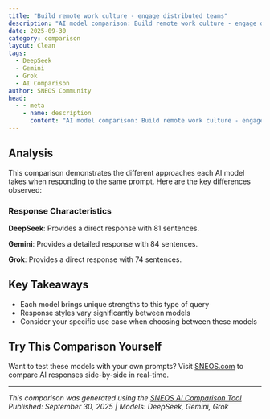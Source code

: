 ```yaml
---
title: "Build remote work culture - engage distributed teams"
description: "AI model comparison: Build remote work culture - engage distributed teams..."
date: 2025-09-30
category: comparison
layout: Clean
tags:
  - DeepSeek
  - Gemini
  - Grok
  - AI Comparison
author: SNEOS Community
head:
  - - meta
    - name: description
      content: "AI model comparison: Build remote work culture - engage distributed teams..."
---
```


<ChatComparison
  title="Build remote work culture - engage distributed teams"
  prompt="Build remote work culture - engage distributed teams"
  :responses='{
    "DeepSeek": "Of course. Building a strong remote work culture is not about replicating the office online; it\u0027s about creating a new, intentional culture that thrives on distance. It requires a shift from managing by presence to leading by outcomes, with a heavy emphasis on trust, communication, and human connection.\n\nHere is a comprehensive guide to building a remote work culture that engages and retains distributed teams.\n\n---\n\n### **Part 1: The Foundation - Mindset \u0026 Principles**\n\nBefore any tactics, you need the right foundation.\n\n1.  **Lead with Trust, Not Surveillance:** The cornerstone of remote work is trust. Assume your team is working, not slacking. Avoid micromanagement and spyware (keyloggers, constant screenshots). This destroys morale and signals a complete lack of trust.\n2.  **Embrace Asynchronous Communication:** Not everyone needs to be online at the same time. This allows for deep work and respects different time zones and personal schedules. The goal is to move information effectively, not instantly.\n3.  **Focus on Outcomes, Not Activity:** Judge your team by what they deliver, not by how many hours they are \u0022online\u0022 or how quickly they respond to a chat. Set clear goals and measurable objectives.\n4.  **Default to Transparency:** Over-communicate context and information. When teams can\u0027t overhear conversations or see a whiteboard, you must intentionally make information accessible to everyone.\n\n---\n\n### **Part 2: The Pillars of Engagement \u0026 Culture**\n\nBuild your culture around these five key areas.\n\n#### **Pillar 1: Intentional Communication**\n\n*   **Establish a \u0022Communication Charter\u0022:** Document and agree on:\n    *   **Which tool to use for what:** e.g., Slack for urgent matters, Email for formal comms, Project Tool (Asana, Trello) for tasks, Loom for video updates.\n    *   **Response Time Expectations:** e.g., \u0022We aim to respond to Slack messages within 4 business hours, but it\u0027s not required to be instant.\u0022\n    *   **Meeting Protocols:** Cameras on/off? Required attendance? How to signal you want to speak?\n*   **Create a \u0022Virtual Watercooler\u0022:** Dedicate Slack/Teams channels to non-work topics (#pets, #gaming, #what-i-m-reading, #dad-jokes). This is where casual, relationship-building conversation happens.\n*   **Standardize Meetings:**\n    *   **Have a Clear Agenda:** Every meeting must have a purpose and a desired outcome.\n    *   **Start with Personal Check-ins:** \u0022How is everyone, on a scale of 1-5?\u0022 or \u0022What\u0027s one good thing that happened this week?\u0022\n    *   **Document Everything:** Assign a note-taker and share notes/action items afterward so everyone is aligned, even if they couldn\u0027t attend.\n\n#### **Pillar 2: Connection \u0026 Belonging**\n\n*   **Schedule Regular \u0022Social\u0022 Time:** Don\u0027t leave connection to chance.\n    *   **Virtual Coffee/Lunch:** Use Donut.ai (a Slack integration) or manually pair team members for casual chats.\n    *   **Team-Building Activities:** Virtual trivia, online escape rooms, \u0022show and tell\u0022 sessions, or guided cocktail/mocktail making classes.\n*   **Celebrate Wins (Big and Small):** Publicly shout out accomplishments in a dedicated channel (#kudos). Send small celebration packages or gift cards for major milestones.\n*   **Onboard with Care:** A new hire\u0027s first few weeks set the tone. Send them a welcome swag box, schedule 1:1s with key team members, and assign them a \u0022buddy\u0022 to answer all their \u0022silly\u0022 questions.\n\n#### **Pillar 3: Clarity \u0026 Alignment**\n\n*   **Document Ruthlessly:** Create a single source of truth (e.g., a company wiki like Notion or Confluence) for processes, policies, project context, and goals. This prevents information silos.\n*   **Set Clear Goals (OKRs):** Use a framework like Objectives and Key Results (OKRs) to ensure everyone understands how their work ladders up to the company\u0027s mission. Review these regularly.\n*   **Hold Consistent 1:1s:** Managers should have weekly or bi-weekly 1:1s with each direct report. This is not a status update (that\u0027s for project tools), but a time to discuss career growth, challenges, and well-being.\n\n#### **Pillar 4: Well-being \u0026 Work-Life Balance**\n\n*   **Fight \u0022Always-On\u0022 Culture:** Explicitly encourage people to log off and respect boundaries. Leaders must model this behavior.\n*   **Promote \u0022Focus Time\u0022:** Encourage employees to block out time in their calendars for deep, uninterrupted work. Establish \u0022no-meeting\u0022 blocks company-wide (e.g., No-Meeting Wednesdays).\n*   **Offer Flexibility:** Trust your team to manage their own schedules. If someone needs to run an errand in the middle of the day, let them. Focus on the output, not the hours.\n*   **Support Mental Health:** Provide access to counseling services (EAPs) and normalize conversations about stress and burnout.\n\n#### **Pillar 5: Equitable Tools \u0026 Resources**\n\n*   **Invest in the Right Tech Stack:**\n    *   **Video Conferencing:** Zoom, Google Meet, Microsoft Teams\n    *   **Instant Messaging:** Slack, Microsoft Teams\n    *   **Project Management:** Asana, Trello, Jira, Basecamp\n    *   **Documentation:** Notion, Confluence, Google Workspace\n    *   **Whiteboarding:** Miro, Mural, FigJam\n*   **Provide a Stipend:** Offer a budget for employees to set up a comfortable and productive home office (ergonomic chair, monitor, standing desk, high-speed internet).\n\n---\n\n### **Part 3: Actionable Playbook for Leaders \u0026 Managers**\n\n**For Company Leaders:**\n*   **Communicate the \u0022Why\u0022:** Regularly share the company\u0027s vision, challenges, and successes in all-hands meetings.\n*   **Be Vulnerable:** Share your own struggles with remote work. It humanizes you and makes it safe for others to do the same.\n*   **Invest in a \u0022Culture Manager\u0022:** For larger companies, have someone dedicated to orchestrating connection and culture initiatives.\n\n**For Team Managers:**\n*   **Master the Art of the Check-in:** Start team meetings with an emotional temperature check.\n*   **Provide Context, Not Just Tasks:** Explain *why* a task matters. This empowers autonomous decision-making.\n*   **Give Regular, Actionable Feedback:** Don\u0027t save feedback for the annual review. Provide it consistently and constructively.\n\n---\n\n### **Common Pitfalls to Avoid**\n\n*   **Assuming It Will Happen Organically:** Remote culture must be *designed*, not left to chance.\n*   **Overcompensating with Meetings:** Too many synchronous meetings interrupt deep work and lead to burnout. Default to async first.\n*   **Ignoring Time Zones:** Be ruthless about scheduling meetings at times that are fair for all. Rotate meeting times if necessary.\n*   **Forgetting the \u0022Human\u0022 in Human Resources:** Treat your team as whole people with lives outside of work.\n\n### **Conclusion**\n\nBuilding a thriving remote work culture is a continuous, intentional process. It\u0027s a strategic advantage that leads to higher employee engagement, greater access to global talent, and a more resilient organization. By focusing on **trust, communication, connection, and clarity**, you can create an environment where distributed teams don\u0027t just function\u2014they flourish.",
    "Gemini": "Building a strong remote work culture and engaging distributed teams requires intentional effort and a multi-faceted approach. Here\u0027s a comprehensive guide:\n\n**I. Foundation: Communication \u0026 Expectations**\n\n*   **Clear Communication is Paramount:**\n    *   **Establish Communication Protocols:** Define which channels to use for different types of communication (Slack for quick chats, email for formal updates, video calls for meetings, etc.).\n    *   **Over-Communicate, Especially Initially:** When transitioning to remote work or onboarding new remote team members, err on the side of over-communication to avoid misunderstandings.\n    *   **Document Everything:** Create a central knowledge base (e.g., shared Google Docs, Wiki, Confluence) for important processes, decisions, and project information.\n    *   **Use Video Frequently:** Encourage video calls for meetings and even casual check-ins. Seeing faces helps build stronger relationships.\n    *   **Regular Updates:** Provide consistent updates on company news, goals, and individual/team progress.\n    *   **Actively Solicit Feedback:** Create channels for employees to provide feedback on processes, tools, and the overall remote work experience.  Act on that feedback!\n\n*   **Set Clear Expectations and Goals:**\n    *   **Define Roles and Responsibilities Clearly:** Ensure everyone understands their role, responsibilities, and how they contribute to the team\u0027s overall objectives.\n    *   **Establish Measurable Goals (SMART):**  Set Specific, Measurable, Achievable, Relevant, and Time-bound goals for individuals and teams.  Focus on outcomes rather than simply tracking hours worked.\n    *   **Develop a Remote Work Policy:** Outline guidelines for working hours, communication expectations, technology usage, security protocols, and expense reimbursement.\n    *   **Define \u0022Core Hours\u0022 (Optional):** Consider defining specific hours when team members should be available for meetings or collaboration, while allowing flexibility for other work hours.\n    *   **Performance Management:** Adapt performance management processes to focus on results and contributions, not just face time.\n    *   **Accessibility:** Ensure that everyone can participate regardless of their location or hardware.\n\n**II. Building Connection \u0026 Community**\n\n*   **Virtual Social Activities:**\n    *   **Virtual Coffee Breaks/Happy Hours:** Schedule regular informal video calls for team members to chat and socialize.\n    *   **Online Games:** Play online games together (e.g., trivia, Pictionary, online escape rooms).\n    *   **Virtual Team Lunches:** Encourage team members to eat lunch together virtually.\n    *   **Book Clubs/Movie Nights:** Start a book club or host virtual movie nights.\n    *   **Skill Sharing Sessions:** Invite team members to share their skills and hobbies with the group.\n\n*   **Recognize and Celebrate Achievements:**\n    *   **Public Recognition:** Acknowledge individual and team accomplishments in team meetings, company newsletters, or dedicated Slack channels.\n    *   **Virtual Awards:** Create fun virtual awards to recognize specific contributions or behaviors (e.g., \u0022Most Helpful Teammate,\u0022 \u0022Problem Solver of the Month\u0022).\n    *   **Personalized Appreciation:** Send handwritten notes, small gifts, or gift cards to show appreciation for employee contributions.\n\n*   **Encourage Personal Connection:**\n    *   **\u0022Water Cooler\u0022 Channel:** Create a dedicated Slack channel for non-work-related conversations and sharing personal updates.\n    *   **Team Member Spotlights:** Feature team members each week or month, sharing their background, interests, and fun facts.\n    *   **Virtual \u0022Donut\u0022 Chats (Slack):** Use Slack apps like Donut to randomly pair team members for informal conversations.\n    *   **Get to Know Each Other Activities:** Use icebreaker questions or team-building activities to help team members learn more about each other.\n\n*   **In-Person Gatherings (When Possible and Safe):**\n    *   **Team Retreats:** Organize occasional in-person team retreats for bonding, strategic planning, and team-building activities.\n    *   **Company-Wide Events:** Host company-wide events that bring remote employees together.\n    *   **Local Meetups:** Encourage team members in the same geographic area to meet up in person for coffee or lunch.  (Provide a small budget for this!)\n\n**III. Empowering \u0026 Supporting Remote Employees**\n\n*   **Provide the Right Tools and Technology:**\n    *   **Collaboration Tools:** Invest in tools like Slack, Microsoft Teams, Zoom, Google Workspace, project management software (Asana, Trello), and virtual whiteboards (Miro, Mural).\n    *   **Hardware Stipends:** Offer stipends to help employees purchase necessary equipment, such as laptops, monitors, headsets, and ergonomic chairs.\n    *   **Internet Stipends:** Provide financial assistance for internet access, especially for employees in areas with limited or unreliable service.\n    *   **Technical Support:** Provide prompt and reliable technical support for remote employees.\n    *   **Cybersecurity Training:** Educate employees on cybersecurity best practices for working remotely.\n\n*   **Promote Work-Life Balance:**\n    *   **Encourage Disconnecting:** Remind employees to take breaks, disconnect from work after hours, and prioritize their well-being.\n    *   **Flexible Work Arrangements:** Offer flexible work schedules to accommodate individual needs and time zones.\n    *   **Unlimited/Flexible PTO:** Offer a generous PTO policy to encourage employees to take time off.\n    *   **Wellness Programs:** Offer wellness programs that support employees\u0027 physical and mental health (e.g., access to mental health resources, virtual fitness classes).\n\n*   **Training and Development:**\n    *   **Remote Leadership Training:** Provide training for managers on how to effectively lead and manage remote teams.\n    *   **Remote Collaboration Training:** Train employees on how to use collaboration tools effectively and communicate effectively in a remote environment.\n    *   **Professional Development Opportunities:** Offer opportunities for remote employees to develop their skills and advance their careers.\n    *   **Mentorship Programs:** Pair remote employees with mentors who can provide guidance and support.\n\n*   **Trust and Autonomy:**\n    *   **Empower Employees:** Give employees autonomy over their work and trust them to get the job done.\n    *   **Focus on Results:** Judge employees based on their contributions and outcomes, not just the hours they work.\n    *   **Avoid Micromanagement:** Resist the urge to micromanage remote employees.\n    *   **Check-in Regularly:**  While avoiding micromanagement, schedule regular check-ins to provide support and guidance.\n\n**IV. Leadership \u0026 Culture Carrier Role**\n\n*   **Lead by Example:** Leaders need to model the behaviors they want to see in their teams. This includes using communication tools effectively, taking breaks, and disconnecting after hours.\n*   **Be Visible and Accessible:** Leaders should be visible and accessible to remote employees, making themselves available for questions and feedback.\n*   **Champion Remote Work:** Leaders should be strong advocates for remote work, promoting its benefits and addressing any challenges.\n*   **Invest in Culture Carriers:** Identify individuals who are passionate about the company culture and empower them to help build community and engagement among remote teams.\n\n**V. Measuring and Improving**\n\n*   **Employee Surveys:** Conduct regular employee surveys to gather feedback on the remote work experience and identify areas for improvement.\n*   **Engagement Metrics:** Track engagement metrics, such as participation in virtual social activities, employee satisfaction scores, and turnover rates.\n*   **Performance Data:** Analyze performance data to assess the impact of remote work on productivity and business outcomes.\n*   **Experiment and Iterate:** Continuously experiment with new approaches to building remote work culture and engaging distributed teams, and iterate based on the results.  What works for one team may not work for another.\n\n**Key Considerations:**\n\n*   **Diversity \u0026 Inclusion:**  Be mindful of different cultural backgrounds, communication styles, and accessibility needs within your distributed team.  Ensure everyone feels included and valued.\n*   **Trust:** Remote work thrives on trust.  Trust your employees to do their jobs and be productive, and they are more likely to deliver.\n*   **Be Patient:** Building a strong remote work culture takes time and effort.  Don\u0027t get discouraged if you don\u0027t see results immediately.  Keep experimenting and iterating until you find what works best for your team.\n*   **Stay Flexible:** The best remote work cultures are constantly evolving.  Be open to adapting your approach as your team and company grow.\n\nBy implementing these strategies, you can create a thriving remote work culture that engages distributed teams, fosters collaboration, and drives business success. Remember to be intentional, consistent, and adaptable in your approach.\n",
    "Grok": "Building a strong remote work culture and engaging distributed teams is crucial for maintaining productivity, fostering collaboration, and ensuring employee satisfaction in a remote or hybrid work environment. Below are actionable strategies to achieve this:\n\n---\n\n### 1. Establish a Clear Remote Work Culture\n- **Define Core Values:** Reinforce your organization\u2019s mission, vision, and values, and ensure they are adaptable to remote work. Emphasize trust, accountability, and inclusivity.\n- **Set Expectations:** Clearly communicate policies on availability, communication tools, working hours, and deliverables. For example, define whether meetings are mandatory or if async updates are sufficient.\n- **Lead by Example:** Leadership should model the behaviors they expect from the team, such as transparency, responsiveness, and empathy.\n\n**Action Item:** Create a \u0022Remote Work Playbook\u0022 that outlines cultural norms, expectations, and tools for distributed teams.\n\n---\n\n### 2. Prioritize Communication and Transparency\n- **Choose the Right Tools:** Use platforms like Slack, Microsoft Teams, or Zoom for real-time communication, and tools like Notion or Confluence for documentation and async updates.\n- **Over-Communicate Initially:** Share updates frequently to avoid misunderstandings. Document decisions and processes so everyone stays in the loop.\n- **Encourage Open Dialogue:** Create safe spaces for feedback through regular surveys, AMA (Ask Me Anything) sessions with leadership, or anonymous feedback tools like SurveyMonkey.\n\n**Action Item:** Schedule weekly \u0022All-Hands\u0022 meetings to share company updates and celebrate wins, ensuring everyone feels connected to the bigger picture.\n\n---\n\n### 3. Foster Connection and Team Bonding\n- **Virtual Social Activities:** Host online team-building activities like virtual coffee breaks, trivia games, or themed Zoom parties (e.g., holiday dress-up).\n- **Recognize Achievements:** Celebrate milestones, birthdays, and work anniversaries publicly on team channels or during meetings. Use tools like Bonusly for peer recognition and rewards.\n- **Create Informal Spaces:** Set up dedicated Slack channels for non-work topics like hobbies, pets, or memes to encourage casual interactions.\n\n**Action Item:** Organize a monthly \u0022Fun Friday\u0022 event with activities like online escape rooms or shared movie watch parties using tools like Teleparty.\n\n---\n\n### 4. Support Work-Life Balance and Well-Being\n- **Encourage Boundaries:** Promote flexible schedules where possible, and remind employees to log off after work hours to avoid burnout.\n- **Provide Wellness Resources:** Offer mental health support, such as access to counseling apps (e.g., BetterHelp), or stipends for fitness programs.\n- **Check In Regularly:** Managers should have one-on-one conversations to discuss workload, stress levels, and personal challenges.\n\n**Action Item:** Implement a \u0022No Meeting Day\u0022 each week to give employees uninterrupted time for deep work or personal downtime.\n\n---\n\n### 5. Enable Collaboration Across Time Zones\n- **Async Communication:** Encourage asynchronous updates via email, recorded video messages (e.g., Loom), or shared documents to accommodate different time zones.\n- **Rotate Meeting Times:** Ensure fairness by rotating meeting schedules so no single region is always inconvenienced.\n- **Centralize Information:** Use shared dashboards (e.g., Trello, Jira) to track progress and ensure visibility for everyone, regardless of location.\n\n**Action Item:** Record important meetings and share summaries for team members who can\u2019t attend live, ensuring inclusivity.\n\n---\n\n### 6. Invest in Learning and Growth\n- **Virtual Training Programs:** Offer online courses, webinars, or access to platforms like LinkedIn Learning or Udemy for skill development.\n- **Mentorship Opportunities:** Pair employees across regions for peer learning and cross-functional collaboration.\n- **Career Pathing:** Discuss growth plans during one-on-ones to show investment in employees\u2019 futures, even in a remote setting.\n\n**Action Item:** Host a quarterly \u0022Lunch \u0026 Learn\u0022 session where team members share expertise or explore new topics together over a virtual meal.\n\n---\n\n### 7. Build Trust and Autonomy\n- **Focus on Outcomes, Not Hours:** Measure success based on deliverables and impact rather than time spent online. Avoid micromanaging.\n- **Empower Decision-Making:** Give teams the autonomy to solve problems and innovate without constant oversight.\n- **Be Transparent About Challenges:** Share company struggles and involve the team in brainstorming solutions to build a sense of ownership.\n\n**Action Item:** Use goal-setting frameworks like OKRs (Objectives and Key Results) to align distributed teams on priorities while allowing flexibility in execution.\n\n---\n\n### 8. Leverage Technology for Engagement\n- **Gamification:** Use tools like Kahoot! for interactive quizzes during meetings or introduce friendly competitions to boost participation.\n- **Virtual Watercooler Moments:** Set up a \u201Crandom coffee\u201D bot in Slack to pair employees for casual chats, mimicking office interactions.\n- **Feedback Tools:** Use platforms like Culture Amp or 15Five to regularly gauge employee engagement and satisfaction.\n\n**Action Item:** Implement a recognition bot in Slack (e.g., HeyTaco) where team members can give \u201Ctacos\u201D to colleagues for great work, fostering positivity.\n\n---\n\n### 9. Address Isolation and Inclusion\n- **Combat Loneliness:** Encourage employees to join virtual or local coworking groups and provide stipends for coworking spaces if needed.\n- **Inclusive Practices:** Ensure remote team members are equally involved in decision-making and brainstorming sessions as in-office staff.\n- **Personal Touch:** Send care packages, swag, or handwritten notes to remote employees to make them feel valued.\n\n**Action Item:** Create a \u201CBuddy System\u201D for new hires, pairing them with a seasoned employee to help them integrate into the remote team culture.\n\n---\n\n### 10. Measure and Iterate\n- **Track Engagement Metrics:** Monitor employee satisfaction through eNPS (Employee Net Promoter Score) surveys or pulse checks.\n- **Solicit Feedback:** Regularly ask for input on what\u2019s working and what isn\u2019t in the remote setup, and act on it.\n- **Adapt as Needed:** Be flexible and willing to tweak policies or tools based on team needs and evolving circumstances.\n\n**Action Item:** Conduct a quarterly anonymous survey to assess the remote work culture and identify areas for improvement.\n\n---\n\n### Bonus Tips for Sustained Engagement\n- **Personalization:** Tailor engagement efforts to individual preferences\u2014some may enjoy group activities, while others might prefer one-on-one catch-ups.\n- **Celebrate Diversity:** Highlight cultural holidays and events from team members\u2019 regions to foster a sense of belonging.\n- **Hybrid Consideration:** If your team is partially in-office, ensure remote employees get equal access to opportunities and aren\u2019t sidelined.\n\nBy implementing these strategies, you can create a thriving remote work culture where distributed teams feel connected, motivated, and valued. Start small with a few initiatives, gather feedback, and scale what works best for your team. What specific challenges are you facing with your distributed team? I\u2019d be happy to tailor further advice!"
  }'
  published-date="22:46"
/>

## Analysis

This comparison demonstrates the different approaches each AI model takes when responding to the same prompt. Here are the key differences observed:

### Response Characteristics

**DeepSeek**: Provides a direct response with 81 sentences. 

**Gemini**: Provides a detailed response with 84 sentences. 

**Grok**: Provides a direct response with 74 sentences. 

## Key Takeaways

- Each model brings unique strengths to this type of query
- Response styles vary significantly between models
- Consider your specific use case when choosing between these models

## Try This Comparison Yourself

Want to test these models with your own prompts? Visit [SNEOS.com](https://sneos.com) to compare AI responses side-by-side in real-time.

---

*This comparison was generated using the [SNEOS AI Comparison Tool](https://sneos.com)*
*Published: September 30, 2025 | Models: DeepSeek, Gemini, Grok*
